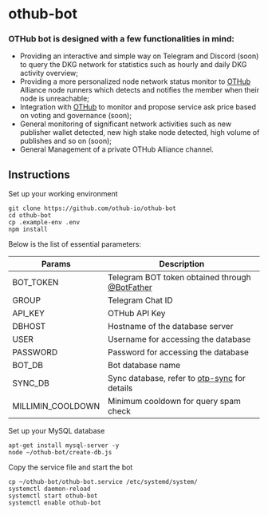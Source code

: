 # othub-bot

### OTHub bot is designed with a few functionalities in mind:
- Providing an interactive and simple way on Telegram and Discord (soon) to query the DKG network for statistics such as hourly and daily DKG activity overview;
- Providing a more personalized node network status monitor to [OTHub](othub.io) Alliance node runners which detects and notifies the member when their node is unreachable;
- Integration with [OTHub](othub.io) to monitor and propose service ask price based on voting and governance (soon);
- General monitoring of significant network activities such as new publisher wallet detected, new high stake node detected, high volume of publishes and so on (soon);
- General Management of a private OTHub Alliance channel.

## Instructions
Set up your working environment
```
git clone https://github.com/othub-io/othub-bot
cd othub-bot
cp .example-env .env
npm install
```
Below is the list of essential parameters:

| Params            | Description                                |
|-------------------|-------------------------------------------|
| BOT_TOKEN         | Telegram BOT token obtained through [@BotFather](https://t.me/BotFather) |
| GROUP             | Telegram Chat ID                            |
| API_KEY           | OTHub API Key               |
| DBHOST            | Hostname of the database server             |
| USER              | Username for accessing the database         |
| PASSWORD          | Password for accessing the database         |
| BOT_DB            | Bot database name                  |
| SYNC_DB           | Sync database, refer to [otp-sync](https://github.com/othub-io/otp-sync) for details               |
| MILLIMIN_COOLDOWN | Minimum cooldown for query spam check     |

Set up your MySQL database
```
apt-get install mysql-server -y
node ~/othub-bot/create-db.js
```
Copy the service file and start the bot
```
cp ~/othub-bot/othub-bot.service /etc/systemd/system/
systemctl daemon-reload
systemctl start othub-bot
systemctl enable othub-bot
```
